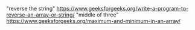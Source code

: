 "reverse the string"
https://www.geeksforgeeks.org/write-a-program-to-reverse-an-array-or-string/
"middle of three"
https://www.geeksforgeeks.org/maximum-and-minimum-in-an-array/
